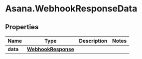 # Asana.WebhookResponseData

## Properties
Name | Type | Description | Notes
------------ | ------------- | ------------- | -------------
**data** | [**WebhookResponse**](WebhookResponse.md) |  | 
